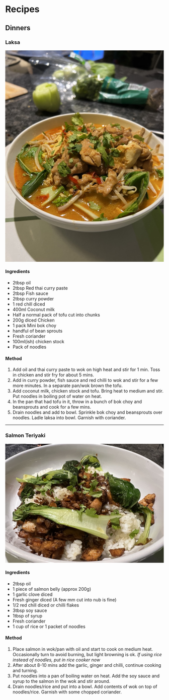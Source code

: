 
# Recipes

## Dinners

### Laksa
![](Images/laksa.jpeg)
#### Ingredients
- 2tbsp oil
- 2tbsp Red thai curry paste
- 2tbsp Fish sauce
- 2tbsp curry powder
- 1 red chill diced
- 400ml Coconut milk
- Half a normal pack of tofu cut into chunks
- 200g diced Chicken
- 1 pack Mini bok choy
- handful of bean sprouts
- Fresh coriander
- 100ml(ish) chicken stock
- Pack of noodles

#### Method 
1. Add oil and thai curry paste to wok on high heat and stir for 1 min. Toss in chicken and stir fry for about 5 mins. 
2. Add in curry powder, fish sauce and red chilli to wok and stir for a few more minutes. In a separate pan/wok brown the tofu.
3. Add coconut milk, chicken stock and tofu. Bring heat to medium and stir. Put noodles in boiling pot of water on heat.
4. In the pan that had tofu in it, throw in a bunch of bok choy and beansprouts and cook for a few mins.
5. Drain noodles and add to bowl. Sprinkle bok choy and beansprouts over noodles. Ladle laksa into bowl. Garnish with coriander.

_____
### Salmon Teriyaki
![](Images/salmon-teriyaki.jpeg)

#### Ingredients
- 2tbsp oil
- 1 piece of salmon belly (approx 200g)
- 1 garlic clove diced
- Fresh ginger diced (A few mm cut into nub is fine)
- 1/2 red chill diced or chilli flakes 
- 3tbsp soy sauce
- 1tbsp of syrup
- Fresh coriander
- 1 cup of rice or 1 packet of noodles

#### Method 
1. Place salmon in wok/pan with oil and start to cook on medium heat. Occasionally turn to avoid burning, but light browning is ok. _If using rice instead of noodles, put in rice cooker now_
2. After about 8-10 mins add the garlic, ginger and chilli, continue cooking and turning.
3. Put noodles into a pan of boiling water on heat. Add the soy sauce and syrup to the salmon in the wok and stir around.
4. Drain noodles/rice and put into a bowl. Add contents of wok on top of noodles/rice. Garnish with some chopped coriander.